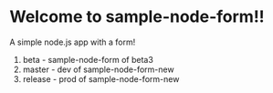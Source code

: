 # Welcome to sample-node-form!!
A simple node.js app with a form!

1. beta - sample-node-form of beta3
2. master - dev of sample-node-form-new 
3. release - prod of sample-node-form-new 
